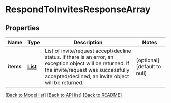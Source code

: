 # RespondToInvitesResponseArray
## Properties

| Name | Type | Description | Notes |
|------------ | ------------- | ------------- | -------------|
| **items** | [**List**](RespondToInvitesResponseArray_items_inner.md) | List of invite/request accept/decline status. If there is an error, an exception object will be returned. If the invite/request was successfully accepted/declined, an invite object will be returned. | [optional] [default to null] |

[[Back to Model list]](../README.md#documentation-for-models) [[Back to API list]](../README.md#documentation-for-api-endpoints) [[Back to README]](../README.md)

